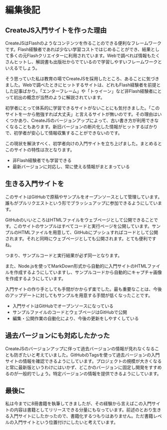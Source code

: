 # 編集後記

## CreateJS入門サイトを作った理由

CreateJSはFlashのようなコンテンツを作ることのできる便利なフレームワークです。Flash経験者であれば少ない学習コストではじめることができ、結果として多くの元Flashクリエイターに利用されています。Webで調べれば情報もたくさんヒットし、解説書も出版社からでているので学習しやすいフレームワークといえるでしょう。

そう思っていた私は教育の場でCreateJSを採用したところ、あることに気づきました。Webで調べたときにヒットするサイトは、どれもFlash経験者を前提とした記事ばかり。「エンターフレーム」や「トゥイーン」など非Flash経験者にとって初出の概念が当然のように解説されています。

初学者にとって体系的に学習できるサイトがないことにも気付きました。「このサイトを一から勉強すれば大丈夫」と言えるサイトが無いのです。その理由はいくつかあり、CreateJSのバージョンアップによって、古い書き方が利用できなくなることもあります。新旧バージョンの断片化した情報がヒットするばかりで、初学者が安心して情報収集することができないのです。

この現状を解決すべく、初学者向けの入門サイトを立ち上げました。まとめるとこのサイトの特性は次となります。

- 非Flash経験者でも学習できる
- 最新バージョンに対応し、常に使える情報がまとまっている


## 生きる入門サイトを

このサイトはGitHubで原稿やサンプルをオープンソースとして管理しています。誰もがプルリクエストという形でブラッシュアップに参加できるようにしています。

GitHubのいいところはHTMLファイルをウェブページとして公開できることです。このサイトのサンプルはすべてコードと実行ページを公開しています。サンプルのHTMLファイルを用意して、GitHubにプッシュすればコードとして公開されます。それと同時にウェブページとしても公開されます。とても便利ですね。

つまり、サンプルコードと実行結果が必ず同一となります。


また、Node.jsを使ってMarkDown形式から自動的に入門サイトのHTMLファイルを作成するようにしていますし、サンプルコードから自動的にキャプチャ画像を作成するようにしています。

入門サイトの作り手としても手間がかからず楽でした。最も重要なことは、今後のアップデートに対してもサンプルを用意する手間が低くなったことです。

- 入門サイトはGitHubでオープンソースになっている
- サンプルファイルのコードとウェブページはGitHubで公開
- 編集・公開作業の自動化により、今後の更新をしやすくしている

## 過去バージョンにも対応したかった

CreateJSのバージョンアップに伴って過去バージョンの情報が見れなくなることも防ぎたいと考えていました。GitHubのTagsを使って過去バージョンの入門サイトの情報を確認できるようにしています。プロジェクトの規模が大きくなると常に最新版というわけにはいかず、どこかのバージョンに固定し開発をすすめるのが一般的でしょう。特定バージョンの情報を提供できるようにしています。


## 最後に

私は今までに8冊書籍を執筆してきましたが、その経験から言えばこの入門サイトの内容は書籍としてリリースできる分量にもなっています。前述のとおり生きる入門サイトにしたかったので、書籍化するつもりはありません。ただ書籍レベルの入門サイトという位置付けにしたいと考えています。
